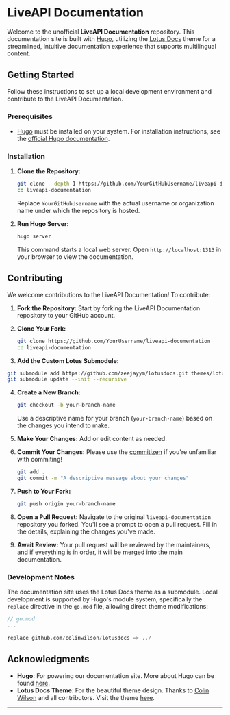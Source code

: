 # LiveAPI Documentation

Welcome to the unofficial **LiveAPI Documentation** repository. This documentation site is built with [Hugo](https://gohugo.io/), utilizing the [Lotus Docs](https://github.com/colinwilson/lotusdocs) theme for a streamlined, intuitive documentation experience that supports multilingual content.

## Getting Started

Follow these instructions to set up a local development environment and contribute to the LiveAPI Documentation.

### Prerequisites

- [Hugo](https://gohugo.io/overview/installing/) must be installed on your system. For installation instructions, see the [official Hugo documentation](https://gohugo.io/overview/installing/).

### Installation

1. **Clone the Repository:**

   ```bash
   git clone --depth 1 https://github.com/YourGitHubUsername/liveapi-documentation liveapi-documentation
   cd liveapi-documentation
   ```

   Replace `YourGitHubUsername` with the actual username or organization name under which the repository is hosted.

2. **Run Hugo Server:**

   ```bash
   hugo server
   ```

   This command starts a local web server. Open `http://localhost:1313` in your browser to view the documentation.

## Contributing

We welcome contributions to the LiveAPI Documentation! To contribute:

1. **Fork the Repository:** Start by forking the LiveAPI Documentation repository to your GitHub account.

2. **Clone Your Fork:**

   ```bash
   git clone https://github.com/YourUsername/liveapi-documentation
   cd liveapi-documentation
   ```
3. **Add the Custom Lotus Submodule:**

```bash
git submodule add https://github.com/zeejayym/lotusdocs.git themes/lotusdocs
git submodule update --init --recursive
```

4. **Create a New Branch:**

   ```bash
   git checkout -b your-branch-name
   ```

   Use a descriptive name for your branch (`your-branch-name`) based on the changes you intend to make.

5. **Make Your Changes:** Add or edit content as needed.

6. **Commit Your Changes:**
Please use the [commitizen](https://github.com/commitizen/cz-cli) if you're unfamiliar with commiting!

   ```bash
   git add .
   git commit -m "A descriptive message about your changes"
   ```

1. **Push to Your Fork:**

   ```bash
   git push origin your-branch-name
   ```

2. **Open a Pull Request:** Navigate to the original `liveapi-documentation` repository you forked. You'll see a prompt to open a pull request. Fill in the details, explaining the changes you've made.

3.  **Await Review:** Your pull request will be reviewed by the maintainers, and if everything is in order, it will be merged into the main documentation.

### Development Notes

The documentation site uses the Lotus Docs theme as a submodule. Local development is supported by Hugo's module system, specifically the `replace` directive in the `go.mod` file, allowing direct theme modifications:

```go
// go.mod
...

replace github.com/colinwilson/lotusdocs => ../
```

## Acknowledgments

- **Hugo**: For powering our documentation site. More about Hugo can be found [here](https://gohugo.io/).
- **Lotus Docs Theme**: For the beautiful theme design. Thanks to [Colin Wilson](https://github.com/colinwilson) and all contributors. Visit the theme [here](https://github.com/colinwilson/lotusdocs).

---
